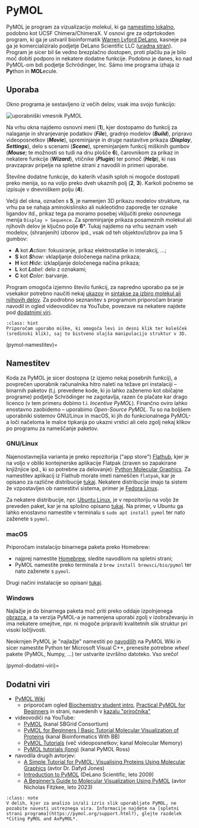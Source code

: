 # PyMOL

PyMOL je program za vizualizacijo molekul, ki ga [namestimo lokalno](pymol-namestitev), podobno kot UCSF Chimera/ChimeraX. V osnovi gre za odprtokoden program, ki ga je ustvaril bioinformatik [Warren Lyford DeLano](https://en.wikipedia.org/wiki/Warren_Lyford_DeLano), kasneje pa ga je komercializiralo podjetje DeLano Scientific LLC ([uradna stran](https://pymol.org/)). Program je sicer bil še vedno brezplačno dostopen, proti plačilu pa je bilo moč dobiti podporo in nekatere dodatne funkcije. Podobno je danes, ko nad PyMOL-om bdi podjetje Schrödinger, Inc. Sámo ime programa izhaja iz **Py**thon in **MOL**ecule.

## Uporaba

Okno programa je sestavljeno iz večih delov, vsak ima svojo funkcijo:

![uporabniški vmesnik PyMOL](slike/pymol-vmesnik1.png)

Na vrhu okna najdemo osnovni meni (**1**), kjer dostopamo do funkcij za nalaganje in shranjevanje podatkov (***File***), gradnjo modelov (***Build***), pripravo videoposnetkov (***Movie***), spreminjanje in druge nastavitve prikaza (***Display***, ***Settings***), delo s scenami (***Scene***), spreminjanjem funkcij miškinih gumbov (***Mouse***; te možnosti so tudi na dnu plošče **6**), čarovnikom za prikaz in nekatere funkcije (***Wizard***), vtičnike (***Plugin***) ter pomoč (***Help***), ki nas pravzaprav pripelje na spletne strani z navodili in primeri uporabe.

Številne dodatne funkcije, do katerih včasih sploh ni mogoče dostopati preko menija, so na voljo preko dveh ukaznih polj (**2**, **3**). Karkoli počnemo se izpisuje v dnevniškem polju (**4**).

Večji del okna, označen s **5**, je namenjen 3D prikazu modelov strukture, na vrhu pa se nahaja aminokislinsko ali nukleotidno zaporedje ter oznake ligandov itd., prikaz tega pa moramo posebej vključiti preko osnovnega menija `Display > Sequence`. Za spreminjanje prikaza posameznih molekul ali njihovih delov je ključno polje **6***. Tukaj najdemo na vrhu seznam vseh modelov, (shranjenih) izborov ipd., vsak od teh objektov/izbrov pa ima 5 gumbov:
- **A** kot ***A****ction*: fokusiranje, prikaz elektrostatike in interakcij, ...;
- **S** kot ***S****how*: vklapljanje določenega načina prikaza;
- **H** kot ***H****ide*: izklapljanje določenega načina prikaza;
- **L** kot ***L****abel*: delo z oznakami;
- **C** kot ***C****olor*: barvanje.

Program omogoča izjemno število funkcij, za napredno uporabo pa se je vsekakor potrebno naučiti nekaj [ukazov](https://pymol.org/pymol-command-ref.html) in [sintakse za izbiro molekul ali njihovih delov](https://pymolwiki.org/index.php/Selection_Algebra). Za podrobno seznanitev s programom priporočam branje navodil in ogled videovodičev na YouTube, povezave na nekatere najdete pod [dodatnimi viri](pymol-dodatni-viri).

```{admonition} Miška
:class: hint
Priporočam uporabo miške, ki omogoča levi in desni klik ter kolešček (sredinski klik), saj to bistveno olajša manipulacijo struktur v 3D.
```

(pymol-namestitev)=
## Namestitev

Koda za PyMOL je sicer dostopna (z izjemo nekaj posebnih funkcij), a povprečen uporabnik računalnika hitro naleti na težave pri instalaciji – binarnih paketov (t.j. prevedene kode, ki jo lahko zaženemo kot običajne programe) podjetje Schrödinger ne zagotavlja, razen če plačate kar drago licenco (v tem primeru dobimo t.i. *Incentive PyMOL*). Finančno oviro lahko enostavno zaobidemo – uporabimo *Open-Source PyMOL*. Tu so na boljšem uporabniki sistemov GNU/Linux in macOS, ki jih do funkcionalnega PyMOL-a loči načeloma le malce tipkanja po ukazni vrstici ali celo zgolj nekaj klikov po programu za nameščanje paketov.

### GNU/Linux

Najenostavnejša varianta je preko repozitorija ("app store") [Flathub](https://flathub.org/), kjer je na voljo v obliki kontejnerske aplikacije Flatpak (zraven so zapakirane knjižnjice ipd., ki so potrebne za delovanje): [Python Molecular Graphics](https://flathub.org/apps/org.pymol.PyMOL). Za namestitev aplikacij iz Flathub morate imeti nameščen `flatpak`, kar je opisano za različne distribucije [tukaj](https://flathub.org/setup). Nekatere distribucije imajo ta sistem že vzpostavljen ob namestitvi sistema, primer je [Fedora Linux](https://fedoraproject.org/).

Za nekatere distribucije, npr. [Ubuntu Linux](https://ubuntu.com/), je v repozitoriju na voljo že preveden paket, kar je na splošno opisano [tukaj](https://pymolwiki.org/index.php/Linux_Install). Na primer, v Ubuntu ga lahko enostavno namestite v terminalu s `sudo apt install pymol` ter nato zaženete s `pymol`.

### macOS

Priporočam instalacijo binarnega paketa preko Homebrew:
- najprej namestite [Homebrew](https://brew.sh/), sledite navodilom na spletni strani;
- PyMOL namestite preko terminala z `brew install brewsci/bio/pymol` ter nato zaženete s `pymol`.

Drugi načini instalacije so opisani [tukaj](https://pymolwiki.org/index.php/MAC_Install).

### Windows

Najlažje je do binarnega paketa moč priti preko oddaje izpolnjenega [obrazca](https://pymol.org/edu/), a ta verzija PyMOL-a je namenjena uporabi zgolj v izobraževanju in ima nekatere omejitve, npr. ni mogoče pripraviti kvalitetnih slik struktur pri visoki ločljivosti.

Neokrnjen PyMOL je "najlažje" namestiti po [navodilih](https://pymolwiki.org/index.php/Windows_Install) na PyMOL Wiki in sicer namestite Python ter Microsoft Visual C++, prenesite potrebne *wheel* pakete (PyMOL, Numpy, ...) ter ustvarite izvršilno datoteko. Vso srečo!


(pymol-dodatni-viri)=
## Dodatni viri
- [PyMOL Wiki](https://pymolwiki.org/)
  - priporočam ogled [Biochemistry student intro](https://pymolwiki.org/index.php/Biochemistry_student_intro), [Practical PyMOL for Beginners](https://pymolwiki.org/index.php/Practical_Pymol_for_Beginners) in strani, navedenih v [kazalu "priročnika"](https://pymolwiki.org/index.php/TOPTOC)
- videovodiči na YouTube:
  - [PyMOL](https://www.youtube.com/watch?v=C_lewbvUyGk) (kanal SBGrid Consortium)
  - [PyMOL for Beginners | Basic Tutorial Molecular Visualization of Proteins](https://www.youtube.com/watch?v=h5wKppcyzOw) (kanal Bioinformatics With BB)
  - [PyMOL Tutorials](https://www.youtube.com/watch?v=mBlMI82JRfI&list=PLUMhYZpMLtal_Z7to3by2ATHP-cI4ma5X) (več videoposnetkov; kanal Molecular Memory)
  - [PyMOL tutorials (long)](https://www.youtube.com/watch?v=o4XR-0VTXrY&list=PLZANrlj_zCh9A2G8RdFUnxqojGukq49Q_) (kanal PyMOL Ross)
- navodila drugih avtorjev:
  - [A Simple Tutorial for PyMOL: Visualising Proteins Using Molecular Graphics](https://dasher.wustl.edu/bio5357/software/pymol/simple-tutorial.pdf) (avtor Dr. Dafyd Jones)
  - [Introduction to PyMOL](https://sites.pitt.edu/~epolinko/IntroPyMOL.pdf) (DeLano Scientific, leto 2009)
  - [A Beginner’s Guide to Molecular Visualization Using PyMOL](https://fitzkee.chemistry.msstate.edu/sites/default/files/bootcamp/2023/session-09_pymol-tutorial.pdf) (avtor Nicholas Fitzkee, leto 2023)

```{admonition} Citiranje
:class: note
V delih, kjer za analizo in/ali izris slik uporabljate PyMOL, ne pozabite navesti ustreznega vira. Informacije najdete na [spletni strani programa](https://pymol.org/support.html?), glejte razdelek *Citing PyMOL and AxPyMOL*.
```